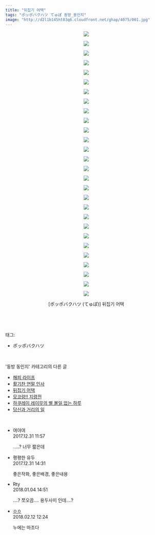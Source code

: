 ```yaml
---
title: "뒤집기 어택"
tags: "ポッポバクハツ てゅぽ 동방_동인지"
image: "http://d2l1b145ht03q6.cloudfront.net/ghap/4075/001.jpg"
---
```

<div class="article">
<p style="text-align: center; clear: none; float: none;"><img src="{{ site.imgserver1 }}/ghap/4075/001.jpg"/></p>
<p style="text-align: center; clear: none; float: none;"><img src="{{ site.imgserver1 }}/ghap/4075/002.jpg"/></p>
<p style="text-align: center; clear: none; float: none;"><img src="{{ site.imgserver1 }}/ghap/4075/003.jpg"/></p>
<p style="text-align: center; clear: none; float: none;"><img src="{{ site.imgserver1 }}/ghap/4075/004.jpg"/></p>
<p style="text-align: center; clear: none; float: none;"><img src="{{ site.imgserver1 }}/ghap/4075/005.jpg"/></p>
<p style="text-align: center; clear: none; float: none;"><img src="{{ site.imgserver1 }}/ghap/4075/006.jpg"/></p>
<p style="text-align: center; clear: none; float: none;"><img src="{{ site.imgserver1 }}/ghap/4075/007.jpg"/></p>
<p style="text-align: center; clear: none; float: none;"><img src="{{ site.imgserver1 }}/ghap/4075/008.jpg"/></p>
<p style="text-align: center; clear: none; float: none;"><img src="{{ site.imgserver1 }}/ghap/4075/009.jpg"/></p>
<p style="text-align: center; clear: none; float: none;"><img src="{{ site.imgserver1 }}/ghap/4075/010.jpg"/></p>
<p style="text-align: center; clear: none; float: none;"><img src="{{ site.imgserver1 }}/ghap/4075/011.jpg"/></p>
<p style="text-align: center; clear: none; float: none;"><img src="{{ site.imgserver1 }}/ghap/4075/012.jpg"/></p>
<p style="text-align: center; clear: none; float: none;"><img src="{{ site.imgserver1 }}/ghap/4075/013.jpg"/></p>
<p style="text-align: center; clear: none; float: none;"><img src="{{ site.imgserver1 }}/ghap/4075/014.jpg"/></p>
<p style="text-align: center; clear: none; float: none;"><img src="{{ site.imgserver1 }}/ghap/4075/015.jpg"/></p>
<p style="text-align: center; clear: none; float: none;"><img src="{{ site.imgserver1 }}/ghap/4075/016.jpg"/></p>
<p style="text-align: center; clear: none; float: none;"><img src="{{ site.imgserver1 }}/ghap/4075/017.jpg"/></p>
<p style="text-align: center; clear: none; float: none;"><img src="{{ site.imgserver1 }}/ghap/4075/018.jpg"/></p>
<p style="text-align: center; clear: none; float: none;"><img src="{{ site.imgserver1 }}/ghap/4075/019.jpg"/></p>
<p style="text-align: center; clear: none; float: none;"><img src="{{ site.imgserver1 }}/ghap/4075/020.jpg"/></p>
<p style="text-align: center; clear: none; float: none;"><img src="{{ site.imgserver1 }}/ghap/4075/021.jpg"/></p>
<p style="text-align: center; clear: none; float: none;"><img src="{{ site.imgserver1 }}/ghap/4075/022.jpg"/></p>
<p style="text-align: center; clear: none; float: none;"><img src="{{ site.imgserver1 }}/ghap/4075/023.jpg"/></p>
<p style="text-align: center; clear: none; float: none;"><img src="{{ site.imgserver1 }}/ghap/4075/024.jpg"/></p>
<p style="text-align: center; clear: none; float: none;"><img src="{{ site.imgserver1 }}/ghap/4075/025.jpg"/></p>
<p style="text-align: center; clear: none; float: none;"><img src="{{ site.imgserver1 }}/ghap/4075/026.jpg"/></p>
<p style="text-align: center; clear: none; float: none;"><img src="{{ site.imgserver1 }}/ghap/4075/027.jpg"/></p>
<p style="text-align: center; clear: none; float: none;"><img src="{{ site.imgserver1 }}/ghap/4075/028.jpg"/></p>
<p style="text-align: center; clear: none; float: none;">[ポッポバクハツ (てゅぽ)] 뒤집기 어택</p>
<p><br/></p>
</div><br/>
<div class="tagTrail">
<p>태그: </p>
<ul>
<li>ポッポバクハツ</li>
</ul>
</div><br/>
<div class="another">
<p>'동방 동인지' 카테고리의 다른 글</p>
<ul>
<li><a href="/ghap_4090">해피 라이프</a></li>
<li><a href="/ghap_4084">활기찬 연말 인사</a></li>
<li><a href="/ghap_4075">뒤집기 어택</a></li>
<li><a href="/ghap_4074">모코랑!! 지령전</a></li>
<li><a href="/ghap_4072">하쿠레이 레이무의 별 볼일 없는 하루</a></li>
<li><a href="/ghap_4049">당신과 거리의 일</a></li>
</ul>
</div><br/>
<div class="cb_module cb_fluid">
<div class="cb_wrt cb_profile">
<div class="comment">
<ul>
<li class="cb_thumb_off" id="comment15163594">
<div class="cb_comment_area">
<div class="cb_info_area">
<div class="cb_section">
<span class="cb_nick_name">여야여</span>
</div>
<div class="cb_section">
<span class="cb_date">2017.12.31 11:57 </span>
</div>
</div>
<div class="cb_dsc_comment">
<p class="cb_dsc">
											.....? 너무 짧은데
										</p>
</div>
</div></li>
<li class="cb_thumb_off" id="comment15163676">
<div class="cb_comment_area">
<div class="cb_info_area">
<div class="cb_section">
<span class="cb_nick_name">평평한 유두</span>
</div>
<div class="cb_section">
<span class="cb_date">2017.12.31 14:31 </span>
</div>
</div>
<div class="cb_dsc_comment">
<p class="cb_dsc">
											좋은작화, 좋은배경, 좋은내용<br/>
</p>
</div>
</div></li>
<li class="cb_thumb_off" id="comment15166335">
<div class="cb_comment_area">
<div class="cb_info_area">
<div class="cb_section">
<span class="cb_nick_name">Rty</span>
</div>
<div class="cb_section">
<span class="cb_date">2018.01.04 14:51 </span>
</div>
</div>
<div class="cb_dsc_comment">
<p class="cb_dsc">
											....? 쪼오끔.... 용두사미 인데....?
										</p>
</div>
</div></li>
<li class="cb_thumb_off" id="comment15198024">
<div class="cb_comment_area">
<div class="cb_info_area">
<div class="cb_section">
<span class="cb_nick_name"> <a href="http://http:/ㄱㄷ극딧ㅇ7z8au1bh" onclick="return openLinkInNewWindow(this)">ㅇㅇ</a></span>
</div>
<div class="cb_section">
<span class="cb_date">2018.02.12 12:24 </span>
</div>
</div>
<div class="cb_dsc_comment">
<p class="cb_dsc">
											누에는 마조다
										</p>
</div>
</div></li>
</ul>
</div>
</div><!-- commentList close -->
</div><br/>
